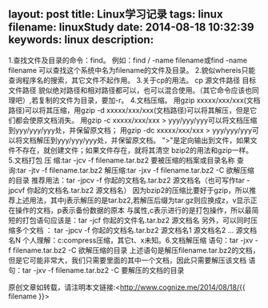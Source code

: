 layout: post
title: Linux学习记录
tags: linux
filename: linuxStudy
date: 2014-08-18 10:32:39
keywords: linux
description:
---
1.查找文件及目录的命令：find。
例如：find / -name filename或find -name filename 可以查找这个系统中名为filename的文件及目录。
2.貌似whereis只能查询程序名的搜索，其它文件不起作用。<!--more-->
3.关于cp的用法。
      cp  源文件路径 目标文件路径
貌似绝对路径和相对路径都可以，也可以混合使用。（其它命令应该也同理吧）,若复制的文件为目录，要加-r。
4.文档压缩。
    用gzip xxxxx/xxx/xxx(文档路径)可以将其压缩，用gzip -d xxxxx/xxx/xxx(文档路径)可以将其解压，但是它们都会使原文档消失。
    用gzip -c xxxxx/xxx/xxx > yyy/yyy/yyy可以将文档压缩到yyy/yyy/yyy处，并保留原文档；
    用gzip -dc xxxxx/xxx/xxx > yyy/yyy/yyy可以将文档解压到yyy/yyy/yyy处，并保留原文档。
">"是定向输出到文件，如果文件不存在，就创建文件；如果文件存在，就将其清空
  bzip2的用法和gzip一样。 
5.文档打包
  压 缩:tar -jcv -f filename.tar.bz2 要被压缩的档案或目录名称
  查 询:tar -jtv -f filename.tar.bz2
  解压缩:tar -jxv -f filename.tar.bz2 -C 欲解压缩的目录
  推荐用法：tar -jpcv -f 你起的文档名.tar.bz2 源文档名（也可写作tar -jpcvf 你起的文档名.tar.bz2 源文档名）
  因为bzip2的压缩比要好于gzip，所以推荐上述用法，其中j表示解压的是tar.bz2,若解压后缀为tar.gz则应换成z，v显示正在操作的文档，p表示备份数据的原本
与属性,c表示进行的是打包操作，所以最简短的打包语句应该是：tar -jcf 你起的文件名.tar.bz2 源文档名
  另外，可以同时压缩多个文档 ：
tar -jpcv -f 你起的文档名.tar.bz2 源文档名1 源文档名2 ... 源文档名N
 个人理解：c:compress压缩，其它t、x未知。6.文档解压缩
语句：tar -jxv -f filename.tar.bz2 -C 欲解压缩的目录
上述语句是解压filename.tar.bz2的文档，但是它可能非常大，我们只需要里面的其中一个文档，因此只需要解压该文档
语句：tar -jxv -f filename.tar.bz2 -C 要解压的文档的目录

原创文章如转载，请注明本文链接:<http://www.cognize.me/2014/08/18/{{ filename }}>